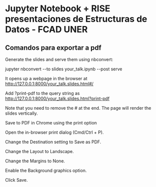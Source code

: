 # Jupyter Notebook + RISE presentaciones de Estructuras de Datos - FCAD UNER
## Comandos para exportar a pdf
Generate the slides and serve them using nbconvert:

jupyter nbconvert --to slides your_talk.ipynb --post serve

It opens up a webpage in the browser at http://127.0.0.1:8000/your_talk.slides.html#/

Add ?print-pdf to the query string as http://127.0.0.1:8000/your_talk.slides.html?print-pdf

Note that you need to remove the # at the end. The page will render the slides vertically.

Save to PDF in Chrome using the print option

Open the in-browser print dialog (Cmd/Ctrl + P).

Change the Destination setting to Save as PDF.

Change the Layout to Landscape.

Change the Margins to None.

Enable the Background graphics option.

Click Save.